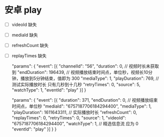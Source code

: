 # 安卓 play
- [ ] videoId 缺失
- [ ] mediaId 缺失
- [ ] refreshCount 缺失
- [ ] replayTimes 缺失

	"params": {
		"event": [{
			"channelId": "56",
			"duration": 0, // 视频时长未获取到
			"endDuration": 196439, // 视频播放结束时间点，单位秒，视频长10分钟，播放到5分钟结束，值即为 300
			"mediaType": 1,
			"playDuration": 769, //  测试实际播放时长 只有几秒到十几秒
			"retryTimes": 0,
			"source": 5,
			"watchType": 1,
			"eventId": "play"
		}]
	}
	
	"params": {
		"event": [{
			"duration": 371,
			"endDuration": 0,  // 视频播放结束时间点，单位秒
			"mediaId": "6757187706184294400",
			"mediaType": 1,
			"playDuration": 1611643311, // 实际播放时长
			"refreshCount": 0,
			"replayTimes": 0,
			"retryTimes": 0,
			"source": 1,
			"videoId": "6757187706184294400",
			"watchType": 1,  // 精选信息流 应为 0 
			"eventId": "play"
		}]
	}
}